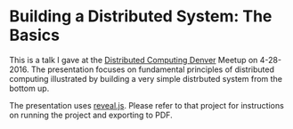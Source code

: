 # Building a Distributed System: The Basics

This is a talk I gave at the [Distributed Computing Denver](http://www.meetup.com/Distributed-Computing-Denver/) Meetup on 4-28-2016. The presentation focuses on fundamental principles of distributed computing illustrated by building a very simple distrbuted system from the bottom up.

The presentation uses [reveal.js](https://github.com/hakimel/reveal.js/). Please refer to that project for instructions on running the project and exporting to PDF.
